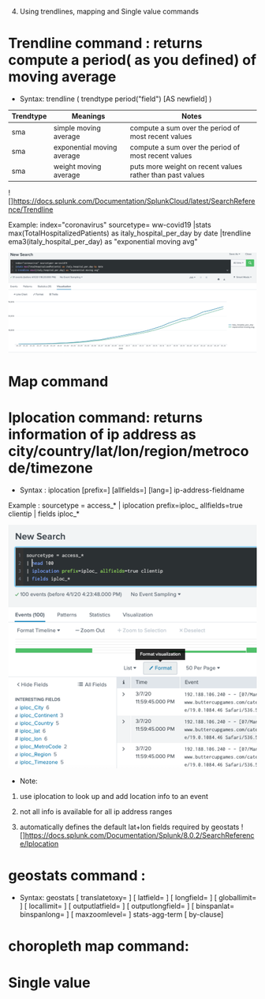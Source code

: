 4. Using trendlines, mapping and Single value commands
# Trendline command : returns compute a period( as you defined) of moving average
* Syntax: trendline ( trendtype period("field") [AS newfield] )

| Trendtype  | Meanings                  |  Notes                                                   |
| ----       | -----                     | ----                                                     |
| sma        | simple moving average     | compute a sum over the period of most recent values      |
| sma        | exponential moving average| compute a sum over the period of most recent values      |
| sma        | weight moving average     | puts more weight on recent values rather than past values|

![]<https://docs.splunk.com/Documentation/SplunkCloud/latest/SearchReference/Trendline>

Example: index="coronavirus" sourcetype= ww-covid19
|stats max(TotalHospitalizedPatients) as italy_hospital_per_day by date
|trendline ema3(italy_hospital_per_day) as "exponential moving avg"

![](image./italy.png)

# Map command
# Iplocation command: returns information of ip address as city/country/lat/lon/region/metrocode/timezone
* Syntax : iplocation [prefix=<string>] [allfields=<bool>] [lang=<string>] ip-address-fieldname

Example : sourcetype = access_* | iplocation prefix=iploc_ allfields=true clientip | fields iploc_*

![](image./ip.png)
* Note: 
1. use iplocation to look up and add location info to an event

2. not all info is available for all ip address ranges

3. automatically defines the default lat+lon fields required by geostats
![]<https://docs.splunk.com/Documentation/Splunk/8.0.2/SearchReference/Iplocation>

# geostats command :
* Syntax: geostats
[ translatetoxy=<bool> ]
[ latfield=<string> ]
[ longfield=<string> ]
[ globallimit=<int> ]
[ locallimit=<int> ]
[ outputlatfield=<string> ]
[ outputlongfield=<string> ]
[ binspanlat=<float> binspanlong=<float> ]
[ maxzoomlevel=<int> ]
stats-agg-term
[ by-clause]

# choropleth map command: 

# Single value

